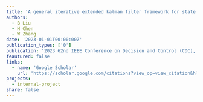 ```yaml
---
title: 'A general iterative extended kalman filter framework for state estimation on matrix lie groups'
authors:
  - B Liu
  - H Chen
  - W Zhang
date: '2023-01-01T00:00:00Z'
publication_types: ['0']
publication: '2023 62nd IEEE Conference on Decision and Control (CDC), 1177-1182, 2023'
feautured: false
links:
  - name: 'Google Scholar'
    url: 'https://scholar.google.com/citations?view_op=view_citation&hl=en&user=sFTLO0EAAAAJ&cstart=20&pagesize=80&citation_for_view=sFTLO0EAAAAJ:5awf1xo2G04C'
projects:
  - internal-project
share: false
---
```

